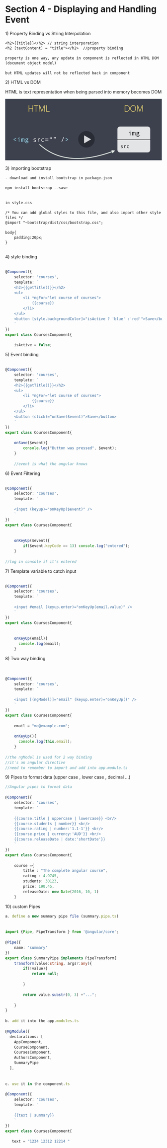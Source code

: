 # Section 4 - Displaying and Handling Event

1\) Property Binding vs String Interpolation

```text
<h2>{{title}}</h2> // string interporation
<h2 [textContent] = "title"></h2>  //property binding 

property is one way, any update in component is reflected in HTML DOM (document object model)

but HTML updates will not be reflected back in component 

```

2\) HTML vs DOM

HTML is text representation when being parsed into memory becomes DOM

![](../../.gitbook/assets/image%20%28249%29.png)

3\) importing bootstrap

```text
- download and install bootstrap in package.json

npm install bootstrap --save


in style.css

/* You can add global styles to this file, and also import other style files */
@import "~bootstrap/dist/css/bootstrap.css";

body{
    padding:20px;
}


```

4\) style binding

```typescript

@Component({
    selector: 'courses',
    template: `
    <h2>{{getTitle()}}</h2>
    <ul>
        <li *ngFor="let course of courses">
            {{course}}
        </li>
    </ul>
    <button [style.backgroundColor]="isActive ? 'blue' :'red'">Save</button>
    `
})
export class CoursesComponent{

    isActive = false;

```

5\) Event binding

```typescript

@Component({
    selector: 'courses',
    template: `
    <h2>{{getTitle()}}</h2>
    <ul>
        <li *ngFor="let course of courses">
            {{course}}
        </li>
    </ul>
    <button (click)="onSave($event)">Save</button>
    `
})
export class CoursesComponent{

    onSave($event){
        console.log("Button was pressed", $event); 
    } 
    
    //event is what the angular knows 
```

6\) Event Filtering

```typescript

@Component({
    selector: 'courses',
    template: `

    <input (keyup)="onKeyUp($event)" />
    `
})
export class CoursesComponent{


    onKeyUp($event){
        if($event.keyCode == 13) console.log("entered");
    }

//log in console if it's entered 
```

7\) Template variable to catch input 

```typescript

@Component({
    selector: 'courses',
    template: `

    <input #email (keyup.enter)="onKeyUp(email.value)" />
    `
})
export class CoursesComponent{


    onKeyUp(email){
      console.log(email);
    }

```

8\) Two way binding

```typescript


@Component({
    selector: 'courses',
    template: `

    <input [(ngModel)]="email" (keyup.enter)="onKeyUp()" />
    `
})
export class CoursesComponent{

    email = "me@example.com";

    onKeyUp(){
      console.log(this.email);
    }

//the ngModel is used for 2 way binding 
//it's an angular directive 
//need to remember to import and add into app.module.ts
```

9\) Pipes to format data \(upper case , lower case , decimal ...\) 

```typescript
//Angular pipes to format data 

@Component({
    selector: 'courses',
    template: `

    {{course.title | uppercase | lowercase}} <br/>
    {{course.students | number}} <br/>
    {{course.rating | number:'1.1-1'}} <br/>
    {{course.price | currency:'AUD'}} <br/>
    {{course.releaseDate | date:'shortDate'}}
    `
})
export class CoursesComponent{

    course ={
        title : "The complete angular course",
        rating : 4.9745,
        students: 30123,
        price: 190.45,
        releaseDate: new Date(2016, 10, 1)
    }

```

10\) custom Pipes

```typescript
a. define a new summary pipe file (summary.pipe.ts)


import {Pipe, PipeTransform } from '@angular/core';

@Pipe({
    name: 'summary'
})
export class SummaryPipe implements PipeTransform{
    transform(value:string, args?:any){
        if(!value){
            return null;

        }

        return value.substr(0, 3) +"...";

    }
}

b. add it into the app.modules.ts

@NgModule({
  declarations: [
    AppComponent,
    CourseComponent,
    CoursesComponent,
    AuthorsComponent,
    SummaryPipe
  ],
  
  
c. use it in the component.ts

@Component({
    selector: 'courses',
    template: `

    {{text | summary}}
    `
})
export class CoursesComponent{

   text = "1234 12312 12214 "
```

